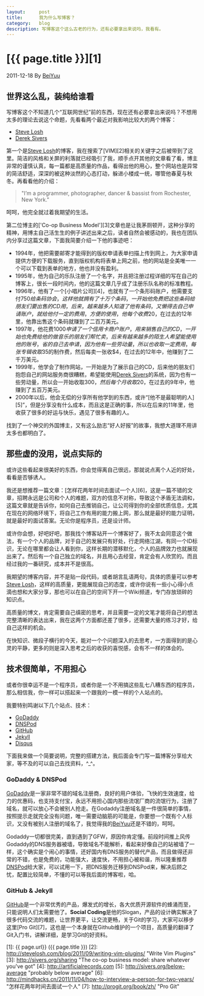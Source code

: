```yaml
---
layout:     post
title:      我为什么写博客？
category:   blog
description: 写博客这个这么古老的行为，还有必要拿出来说吗，我看有。
---
```

# [{{ page.title }}][1]
2011-12-18 By [BeiYuu][]

## 世界这么乱，装纯给谁看

写博客这个不知道几个“互联网世纪”前的东西，现在还有必要拿出来说吗？不想用太多的理论去说这个命题，先看看两个最近对我影响比较大的两个博客：

* [Steve Losh][]
* [Derek Sivers][]

第一个是[Steve Losh][]的博客，我在搜索了[VIM][2]相关的关键字之后被带到了这里。简洁的风格和关屏的利落就已经吸引了我，顺手点开其他的文章看了看，博主非常的谨慎认真，每一篇都是高质量的作品，看得出他的用心，整个网站也是异常的简洁舒适，深深的被这种淡然的心态打动，躲进小楼成一统，哪管他春夏与秋冬。再看看他的介绍：

> "I’m a programmer, photographer, dancer & bassist from Rochester, New York."

呵呵，他完全就过着我期望的生活。

第二位博主的['Co-op Business Model'][3]文章也是让我茅厕顿开，这种分享的精神，用博主自己活生生的例子讲述出来之后，读者自然会被感动的，我也在团队内分享过这篇文章，下面我简要介绍一下他的事迹吧：

* 1994年，他把需要邮寄才能得到的版权申请表单扫描上传到网上，为大家申请提供方便的下载服务，直到版权机构将表单上网之前，他的网站是全美唯一一个可以下载到表单的地方，他也并没有盈利。
* 1995年，他为自己的乐队注册了一个名字，并且把注册过程详细的写在自己的博客上，很长一段时间内，他的这篇文章几乎成了注册乐队名称的标准教程。
* 1996年，他有了一个[小唱片公司][4]，也就有了一个条形码账户，他需要支付$750给条码协会，这样他就拥有了十万个条码，一开始他免费把这些条码给朋友们要出售的CD用，后来，越来越多人知道了他有条码，又懒得去自己申请账户，就给他付一定的费用，方便的使用，他每个收费$20，在过去的12年里，他靠出售这个条码就赚到了二百万美元。
* 1997年，他花费$1000申请了一个信用卡商户账户，用来销售自己的CD，一开始也免费给他的做音乐的朋友们帮忙卖，后来有越来越多的陌生人希望能使用他的账号，省的自己去申请，因为他有一些劳动量，所以也收取一定费用，每张专辑收取$35的制作费，然后每卖一张收$4，在过去的12年中，他赚到了二千万美元。
* 1999年，他学会了制作网站，一开始是为了展示自己的CD，后来他的朋友们抱怨自己的网站服务商很糟糕，希望能使用[Derek Sivers][]的系统，因为也有一些劳动量，所以会一开始收取$300，然后每个月收取$20，在过去的9年中，他赚到了五百万美元。
* 2000年以后，他会无偿的分享所有他学到的东西，或许“[他不是最聪明的人][5]”，但是分享没有什么成本，而且这是正确的事，所以在后来的11年里，他收获了很多的好运与快乐，遇见了很多有趣的人。

找到了一个神交的外国博主，又有这么励志“好人好报”的故事，我想大道理不用讲太多也都明白了。

## 那些虚的没用，说点实际的

或许这些看起来很美好的东西，你会觉得离自己很远，那就说点离个人近的好处，看看是否够诱人。

我还是想推荐一篇文章：[怎样花两年时间去面试一个人][6]，这是一篇不错的文章，招聘永远是公司和个人的难题，双方的信息不对称，导致这个矛盾无法调和，这篇文章就是告诉你，如何自己去推销自己，让公司得到你的全部优质信息，尤其在现在的网络环境下，将自己工作有用的能力搬上网，那么就是最好的能力证明，就是最好的面试答案。无论你是程序员，还是设计师。

或许你会想，好吧好吧，那我找个博客站开一个博客好了，我不太会同意这个做法，有一个个人的品牌，对于自己的发展只有好处，行走网络江湖，有同一个ID标识，无论在哪里都会让人看到你，这样长期的潜移默化，个人的品牌效力也就展现出来了。然后有一个自己独立的域名，并且用心去经营，肯定会有人欣赏的。而且经过我的一番研究，成本并不是很高。

我期望的博客内容，并不是贴一段代码，或者胡言乱语两句，具体的质量可以参考[Steve Losh]，这样的高质量，更能展现自己的态度，或许你说有一些小心得小点滴也想和大家分享，那也可以在自己的空间下开一个Wiki频道，专门存放琐碎的知识点。

高质量的博文，肯定需要自己缜密的思考，并且需要一定的文笔才能将自己的想法完整清晰的表达出来，我在这两个方面都还差了很多，还需要大量的练习才好，给自己这样的机会。

在快知识、微段子横行的今天，能对一个个问题深入的去思考，一方面得到的是心灵的平静，更多的则是深入思考之后的收获的喜悦感，会有不一样的体会的。

## 技术很简单，不用担心

或者你很幸运不是一个程序员，或者你是一个不用搞这些乱七八糟东西的程序员，那么相信我，你一样可以搭起来一个跟我的一模一样的个人站点的。

我要特别鸣谢以下几个站点、技术：

* [GoDaddy][]
* [DNSPod][]
* [GitHub][]
* [Jekyll][]
* [Disqus][]

下面我来做一个简要说明，完整的搭建方法，我后面会专门写一篇博客分享给大家，等不及的可以自己去找资料，^_^。

### GoDaddy & DNSPod

[GoDaddy][]是一家非常不错的域名注册商，良好的用户体验，飞快的生效速度，给力的优惠码，也支持支付宝，永远不用担心国内那些流氓厂商的流氓行为，注册了域名，就可以放心不会被别人抢走。在Godaddy注册域名是一件很简单的事情，按照提示走就完全没有问题，唯一需要动脑筋的可能是，你要想一个既有个人标识，又没有被别人注册的域名了，我觉得我的[BeiYuu][]还是不错的，呵呵。

Godaddy一切都很完美，直到遇到了GFW，原因你肯定懂。前段时间推上风传Godaddy的DNS服务器被墙，导致域名不能解析，看起来好像自己的站被墙了一样，这个确实是个闹心的事情，还好国内有DNS服务的替代产品，而且做得还非常的不错，也是免费的，功能强大，速度快，不用担心被和谐，所以隆重推荐[DNSPod][]给大家，可以试用一下，把DNS服务迁移到DNSPod来，解决后顾之忧，配置比较简单，不懂的可以等我后面的博客啦，哈。

### GitHub & Jekyll

[GitHub][]是一个非常优秀的产品，爆发式的增长，各大优质开源软件的蜂涌而至，只能说明人们太需要他了。**Social Coding**是他的Slogan，产品的设计确实解决了很多代码交流的难题，让世界更平，让交流更畅，关于Git的学习，大家可以移步这里[Pro Git][7]，这也是一个本身就在Github维护的一个项目，高质量的翻译了Git入门书，讲解详细，是学习Git的好资料。



[BeiYuu]:    http://beiyuu.com  "BeiYuu"
[Steve Losh]:   http://stevelosh.com/   "Steve Losh"
[Derek Sivers]: http://sivers.org/  "Derek Sivers"
[GoDaddy]:  http://godaddy.com  "Godaddy"
[GitHub]: http://github.com "Github:social coding"
[Jekyll]:   https://github.com/mojombo/jekyll
[Disqus]: http://disqus.com "Disqus"
[DNSPod]: http://dnspod.cn "DNSPod"
[1]:    {{ page.url}}  ({{ page.title }})
[2]:  http://stevelosh.com/blog/2011/09/writing-vim-plugins/ "Write Vim Plugins"
[3]: http://sivers.org/sharing   "The co-op business model: share whatever you've got"
[4]: http://artificialrecords.com
[5]: http://sivers.org/below-average    "probably below average"
[6]: http://mindhacks.cn/2011/11/04/how-to-interview-a-person-for-two-years/    "怎样花两年时间去面试一个人"
[7]: http://progit.org/book/zh/    "Pro Git"

